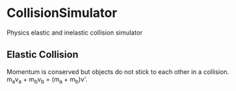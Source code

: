 # CollisionSimulator
Physics elastic and inelastic collision simulator 
## Elastic Collision
Momentum is conserved but objects do not stick to each other in a collision.
 m<sub>a</sub>v<sub>a</sub>  + m<sub>b</sub>v<sub>b</sub> = (m<sub>a</sub> + m<sub>b</sub>)v'.

